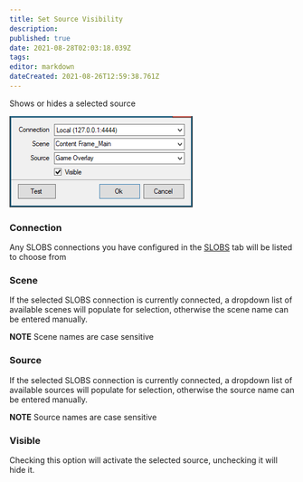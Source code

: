 ```yaml
---
title: Set Source Visibility
description:
published: true
date: 2021-08-28T02:03:18.039Z
tags:
editor: markdown
dateCreated: 2021-08-26T12:59:38.761Z
---
```


Shows or hides a selected source

![Set Source Visibility](/119573309-f86ecb80-bdab-11eb-8252-ee14cfcbd52a.png)

### Connection

Any SLOBS connections you have configured in the [SLOBS](/SLOBS) tab will be listed to choose from

### Scene

If the selected SLOBS connection is currently connected, a dropdown list of available scenes will populate for selection, otherwise the scene name can be entered manually.

**NOTE** Scene names are case sensitive

### Source

If the selected SLOBS connection is currently connected, a dropdown list of available sources will populate for selection, otherwise the source name can be entered manually.

**NOTE** Source names are case sensitive

### Visible

Checking this option will activate the selected source, unchecking it will hide it.